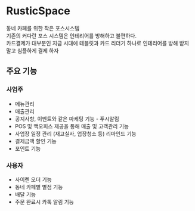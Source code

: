 # RusticSpace

동네 카페를 위한 작은 포스시스템  
기존의 커다란 포스 시스템은 인테리어를 방해하고 불편하다.  
카드결제가 대부분인 지금 시대에 테블릿과 카드 리더기 하나로 인테리어를 방해 받지 말고 심플하게 결제 하자  

## 주요 기능

### 사업주

- 메뉴관리
- 매출관리
- 공지사항, 이벤트와 같은 마케팅 기능 - 푸시알림
- POS 및 백오피스 제공을 통해 매출 및 고객관리 기능
- 사업장 일정 관리 (재고실사, 업장청소 등) 리마인드 기능
- 결제금액 할인 기능
- 포인트 기능

### 사용자

- 사이렌 오더 기능
- 동네 카페별 별점 기능
- 배달 기능
- 주문 완료시 카톡 알림 기능
